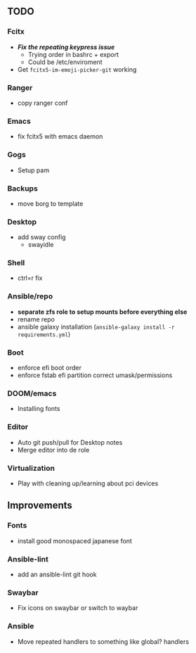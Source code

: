 ## TODO

### Fcitx
+ _**Fix the repeating keypress issue**_
  + Trying order in bashrc + export
  + Could be /etc/enviroment
+ Get `fcitx5-im-emoji-picker-git` working

### Ranger
+ copy ranger conf

### Emacs
+ fix fcitx5 with emacs daemon

### Gogs
+ Setup pam

### Backups
+ move borg to template

### Desktop
+ add sway config
  + swayidle

### Shell
+ ctrl=r fix

### Ansible/repo
+ **separate zfs role to setup mounts before everything else**
+ rename repo
+ ansible galaxy installation (`ansible-galaxy install -r requirements.yml`)

### Boot
+ enforce efi boot order
+ enforce fstab efi partition correct umask/permissions

### DOOM/emacs
+ Installing fonts

### Editor
+ Auto git push/pull for Desktop notes
+ Merge editor into de role

### Virtualization
+ Play with cleaning up/learning about pci devices

## Improvements

### Fonts
+ install good monospaced japanese font

### Ansible-lint
+ add an ansible-lint git hook

### Swaybar
+ Fix icons on swaybar or switch to waybar

### Ansible
+ Move repeated handlers to something like global? handlers
